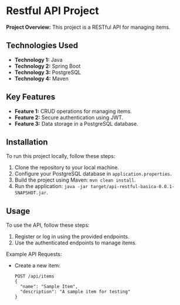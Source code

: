 # Restful API Project

**Project Overview:** This project is a RESTful API for managing items.

## Technologies Used

- **Technology 1:** Java
- **Technology 2:** Spring Boot
- **Technology 3:** PostgreSQL
- **Technology 4:** Maven

## Key Features

- **Feature 1:** CRUD operations for managing items.
- **Feature 2:** Secure authentication using JWT.
- **Feature 3:** Data storage in a PostgreSQL database.

## Installation

To run this project locally, follow these steps:

1. Clone the repository to your local machine.
2. Configure your PostgreSQL database in `application.properties`.
3. Build the project using Maven: `mvn clean install`.
4. Run the application: `java -jar target/api-restful-basica-0.0.1-SNAPSHOT.jar`.

## Usage

To use the API, follow these steps:

1. Register or log in using the provided endpoints.
2. Use the authenticated endpoints to manage items.

Example API Requests:

- Create a new item:
  ```shell
  POST /api/items
  {
    "name": "Sample Item",
    "description": "A sample item for testing"
  }

